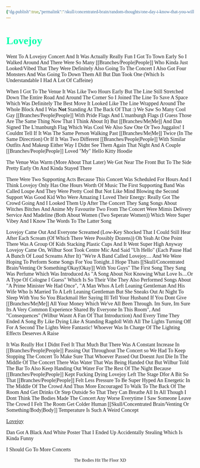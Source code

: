 ```yaml
---
{"dg-publish":true,"permalink":"/skull/concentrated-brain/random-thoughts/one-day-i-know-that-you-will-be-there-one-day-ill-focus-on-the-future-maybe-one-day-oh-baby-isnt-life-so-fucking-inconsistent/","title":"Lovejoy","tags":["Tagless"],"noteIcon":""}
---
```


<style id="Force_Custom_Fonts" type="text/css">@font-face{font-style:normal;font-family:"Merriweather";src:local("Merriweather")}@font-face{font-style:bolder;font-family:"Merriweather";src:local("Merriweather")}@font-face{font-style:normal;font-family:"Merriweather";src:local("Merriweather");unicode-range:U+0-FF,U+2E80-9FFF,U+F900-FAFF,U+FE30-FE4F,U+20000-2FA1F}@font-face{font-style:bolder;font-family:"Merriweather";src:local("Merriweather");unicode-range:U+0-FF,U+2E80-9FFF,U+F900-FAFF,U+FE30-FE4F,U+20000-2FA1F}@font-face{font-style:normal;font-family:"Merriweather";src:local("Merriweather");unicode-range:U+0-FF}@font-face{font-style:bolder;font-family:"Merriweather";src:local("Merriweather");unicode-range:U+0-FF}:not(pre):not(code):not(textarea):not(tt):not(kbd):not(samp):not(var){font-family:"Merriweather"!important}pre,code,textarea,tt,kbd,samp,var{font-family:monospace!important}pre *,code *,textarea *,tt *,kbd *,samp *,var *{font-family:monospace!important}</style>


# <span style="color:#00FFAB">Lovejoy</span> 



Went To A Lovejoy Concert And It Was Actually Really Fun
I Got To Town Early So I Walked Around And There Were So Many [[Branches/People\|People]] Who Kinda Just Looked/Vibed That They Were Definitely Also Going To The Concert
I Also Got Four Monsters And Was Going To Down Them All But Dan Took One (Which Is Understandable I Had A Lot Of Caffeine)

When I Got To The Venue It Was Like Two Hours Early But The Line Still Stretched Down The Entire Road And Around The Corner So I Joined The Line To Save A Space Which Was Definitely The Best Move
It Looked Like The Line Wrapped Around The Whole Block And I Was **Not** Standing At The Back Of That :)
We Saw So Many Cool Gay [[Branches/People\|People]] With Pride Flags And L'manburgh Flags (I Guess Those Are The Same Thing Now That I Think About It) But [[Branches/Me\|Me]] And Dan Signed The L'manburgh Flag Which Was Cool
We Also Saw One Or Two Juggalos! I Couldnt Tell If It Was The Same Person Walking Past [[Branches/Me\|Me]] Twice (In The Same Direcrtion) Or If It Was Two Different [[Branches/People\|People]] With Similar Outfits And Makeup
Either Way I Didnt See Them Again That Night
And A Couple [[Branches/People\|People]] Loved "My" Hello Kitty Hoodie 

The Venue Was Warm (More About That Later) We Got Near The Front But To The Side Pretty Early On And Kinda Stayed There

There Were Two Supporting Acts Because This Concert Was Scheduled For Hours And I Think Lovejoy Only Has One Hours Worth Of Music
The First Supporting Band Was Called Loupe And They Were Pretty Cool But Not Like Mind Blowing
the Second Support Was Good Kid Who Were Amazing
I Loved Their Energy: Really Got The Crowd Going And I Looked Them Up After The Concert
They Sang Songs About Witches Bitches And Anime My Favourite Two From The Concert Were Mimis Delivery Service And Madeline (Both About Women (Two Seperate Women)) Which Were Super Vibey And I Know The Words To The Latter Song

Lovejoy Came Out And Everyone Screamed (Low-Key Shocked That I Could Still Hear After Each Scream (Of Which There Were Possibly Dozens))
Oh Yeah At One Point There Was A Group Of Kids Stacking Plastic Cups And It Went Super High
Anyway Lovejoy Came On, Wilbur Soot Took Centre Mic And Said "Uh Hello" (Each Pause Had A Bunch Of Loud Screams After It) "We're A Band Called Lovejoy.... And We Were Hoping To Perform Some Songs For You Tonight..I Hope Thats [[Skull/Concentrated Brain/Venting Or Something/Okay\|Okay]] With You Guys" 
The First Song They Sang Was Perfume Which Was Introduced As "A Song About Not Knowing What Love Is....Or A Type Of Cologne I Guess" Which Is So Their Vibe
They Also Performed Songs About "A Prime Minister We Had Once", "A Man Whos A Left Leaning Gentleman And His Wife Who Is Married To A Left Leaning Gentleman But She Sneaks Out At Night To Sleep With You So You Blackmail Her Saying Ill Tell Your Husband If You Dont Give [[Branches/Me\|Me]] All Your Money Which We've All Been Through. Im Sure, Im Sure Its A Very Common Experience Shared By Everyone In This Room", And "Consequences" (Wilbur Wasnt A Fan Of That Introduction)
And Every Time They Ended A Song By Like Dying
Like A Standing Ragdoll With All The Lights Turning Off For A Second
The Lights Were Fantastic! Whoever Was In Charge Of The Lighting Effects Deserves A Raise

It Was Really Hot
I Didnt Feel It That Much But There Was A Constant Increase In [[Branches/People\|People]] Passing Out Throughout The Concert
so We Had To Keep Stopping The Concert To Make Sure That Whoever Passed Out Doesnt Just Die In The Middle Of The Concert
There Was Water That Was Being Handed Out But Wilbur Told The Bar To Also Keep Handing Out Water For The Rest Of The Night
Because [[Branches/People\|People]] Kept Fucking Dying Lovejoy Left The Stage Dfor A Bit So That [[Branches/People\|People]] Felt Less Pressure To Be Super Hyped An Energetic In The Middle Of The Crowd And Thus More Encouraged To Walk To The Back Of The Room And Get Drinks Or Step Outside So That They Can Breathe
All In All Though I Dont Think The Bodies Made The Concert Any Worse
Everytime I Saw Someone Leave The Crowd I Felt The Room Get Colder
Human [[Skull/Concentrated Brain/Venting Or Something/Body\|Body]] Temperature Is Such A Weird Concept

[Lovejoy](https://packaged-media.redd.it/4bb1o5n7z1pb1/pb/m2-res_640p.mp4?m=DASHPlaylist.mpd&v=1&e=1695092400&s=55ba5a7fba56b023acf1441bc6a6ddfe4ff4b1d4#t=0)

Dan Got A Black And White Poster That I Ended Up Accidentally Stealing Which Is Kinda Funny

I Should Go To More Concerts



<center><sub>The Bodies Hit The Floor XD</sub></center>


<script src="https://utteranc.es/client.js"
        repo="WonderingGodling/My-Mind-Space"
        issue-term="title"
        theme="preferred-color-scheme"
        crossorigin="anonymous"
        async>
</script>
